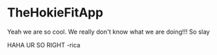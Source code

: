 # TheHokieFitApp

Yeah we are so cool. We really don't know what we are doing!!!
So slay

HAHA UR SO RIGHT -rica